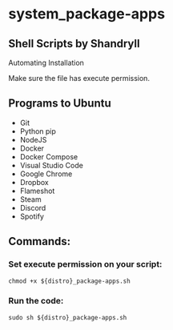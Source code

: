 # system_package-apps

## Shell Scripts by Shandryll

Automating Installation

Make sure the file has execute permission.

## Programs to Ubuntu
* Git
* Python pip
* NodeJS
* Docker
* Docker Compose
* Visual Studio Code
* Google Chrome
* Dropbox
* Flameshot
* Steam
* Discord
* Spotify

## Commands:

### Set execute permission on your script:
```
chmod +x ${distro}_package-apps.sh
```

### Run the code:
```
sudo sh ${distro}_package-apps.sh
```
